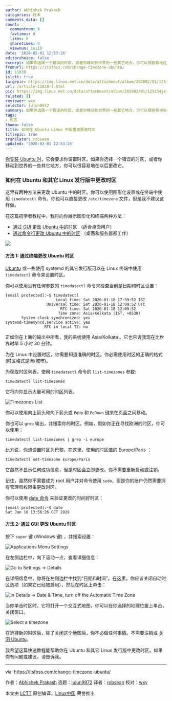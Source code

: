 ```yaml
---
author: Abhishek Prakash
categories: 技术
comments_data: []
count:
  commentnum: 0
  favtimes: 0
  likes: 0
  sharetimes: 0
  viewnum: 16119
date: '2020-02-01 12:53:26'
editorchoice: false
excerpt: 如果你选择一个错误的时区，或者你移动到世界的一些其它地方，你可以很容易地在以后更改它。
fromurl: https://itsfoss.com/change-timezone-ubuntu/
id: 11838
islctt: true
largepic: https://img.linux.net.cn/data/attachment/album/202002/01/125334je3yljjffwozmof3.png
url: /article-11838-1.html
pic: https://img.linux.net.cn/data/attachment/album/202002/01/125334je3yljjffwozmof3.png.thumb.jpg
related: []
reviewer: wxy
selector: lujun9972
summary: 如果你选择一个错误的时区，或者你移动到世界的一些其它地方，你可以很容易地在以后更改它。
tags:
- 时区
thumb: false
title: 如何在 Ubuntu Linux 中设置或更改时区
titlepic: true
translator: robsean
updated: '2020-02-01 12:53:26'
---
```


[你安装 Ubuntu 时](https://itsfoss.com/install-ubuntu/)，它会要求你设置时区。如果你选择一个错误的时区，或者你移动到世界的一些其它地方，你可以很容易地在以后更改它。


### 如何在 Ubuntu 和其它 Linux 发行版中更改时区


这里有两种方法来更改 Ubuntu 中的时区。你可以使用图形化设置或在终端中使用 `timedatectl` 命令。你也可以直接更改 `/etc/timezone` 文件，但是我不建议这样做。


在这篇初学者教程中，我将向你展示图形化和终端两种方法：


* [通过 GUI 更改 Ubuntu 中的时区](tmp.bHvVztzy6d#change-timezone-gui) （适合桌面用户）
* [通过命令行更改 Ubuntu 中的时区](tmp.bHvVztzy6d#change-timezone-command-line) （桌面和服务器都工作）


![](/data/attachment/album/202002/01/125334je3yljjffwozmof3.png)


#### 方法 1: 通过终端更改 Ubuntu 时区


[Ubuntu](https://ubuntu.com/) 或一些使用 systemd 的其它发行版可以在 Linux 终端中使用 `timedatectl` 命令来设置时区。


你可以使用没有任何参数的 `timedatectl` 命令来检查当前是日期和时区设置：



```
[email protected]:~$ timedatectl
                      Local time: Sat 2020-01-18 17:39:52 IST
                  Universal time: Sat 2020-01-18 12:09:52 UTC
                        RTC time: Sat 2020-01-18 12:09:52
                       Time zone: Asia/Kolkata (IST, +0530)
       System clock synchronized: yes
systemd-timesyncd.service active: yes
                 RTC in local TZ: no
```

正如你在上面的输出中所看，我的系统使用 Asia/Kolkata 。它也告诉我现在比世界时早 5 小时 30 分钟。


为在 Linux 中设置时区，你需要知道准确的时区。你必需使用时区的正确的格式 (时区格式是洲/城市)。


为获取时区列表，使用 `timedatectl` 命令的 `list-timezones` 参数:



```
timedatectl list-timezones
```

它将向你显示大量可用的时区列表。


![Timezones List](/data/attachment/album/202002/01/125336kna4186def9tetzz.jpg)


你可以使用向上箭头和向下箭头或 `PgUp` 和 `PgDown` 键来在页面之间移动。


你也可以 `grep` 输出，并搜索你的时区。例如，假如你正在寻找欧洲的时区，你可以使用：



```
timedatectl list-timezones | grep -i europe
```

比方说，你想设置时区为巴黎。在这里，使用的时区值的 Europe/Paris ：



```
timedatectl set-timezone Europe/Paris
```

它虽然不显示任何成功信息，但是时区会立即更改。你不需要重新启动或注销。


记住，虽然你不需要成为 root 用户并对命令使用 `sudo`，但是你的账户仍然需要拥有管理器权限来更改时区。


你可以使用 [date 命令](https://linuxhandbook.com/date-command/) 来验证更改的时间好时区：



```
[email protected]:~$ date
Sat Jan 18 13:56:26 CET 2020
```

#### 方法 2: 通过 GUI 更改 Ubuntu 时区


按下 `super` 键 (Windows 键) ，并搜索设置：


![Applications Menu Settings](/data/attachment/album/202002/01/125337kth47l7rd6thaddl.jpg)


在左侧边栏中，向下滚动一点，查看详细信息：


![Go to Settings -> Details](/data/attachment/album/202002/01/125338oshbaul9paaah7bb.jpg)


在详细信息中，你将在左侧边栏中找到“日期和时间”。在这里，你应该关闭自动时区选项（如果它已经被启用），然后在时区上单击：


![In Details -> Date & Time, turn off the Automatic Time Zone](/data/attachment/album/202002/01/125339lf2rp7p3f368n3gz.jpg)


当你单击时区时，它将打开一个交互式地图，你可以在你选择的地理位置上单击，关闭窗口。


![Select a timezone](/data/attachment/album/202002/01/125341kntk3rv6n1jh113w.jpg)


在选择新的时区后，除了关闭这个地图后，你不必做任何事情。不需要注销或 [关闭 Ubuntu](https://itsfoss.com/schedule-shutdown-ubuntu/)。


我希望这篇快速教程能帮助你在 Ubuntu 和其它 Linux 发行版中更改时区。如果你有问题或建议，请告诉我。




---


via: <https://itsfoss.com/change-timezone-ubuntu/>


作者：[Abhishek Prakash](https://itsfoss.com/author/abhishek/) 选题：[lujun9972](https://github.com/lujun9972) 译者：[robsean](https://github.com/robsean) 校对：[wxy](https://github.com/wxy)


本文由 [LCTT](https://github.com/LCTT/TranslateProject) 原创编译，[Linux中国](https://linux.cn/) 荣誉推出
